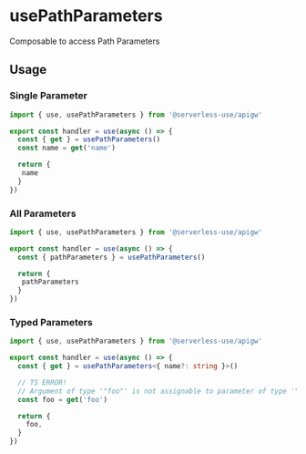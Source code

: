 # usePathParameters
Composable to access Path Parameters

## Usage

### Single Parameter
```ts
import { use, usePathParameters } from '@serverless-use/apigw'

export const handler = use(async () => {
  const { get } = usePathParameters()
  const name = get('name')

  return {
   name
  }
})
```

### All Parameters
```ts
import { use, usePathParameters } from '@serverless-use/apigw'

export const handler = use(async () => {
  const { pathParameters } = usePathParameters()

  return {
   pathParameters
  }
})
```

### Typed Parameters
```ts
import { use, usePathParameters } from '@serverless-use/apigw'

export const handler = use(async () => {
  const { get } = usePathParameters<{ name?: string }>()

  // TS ERROR!
  // Argument of type '"foo"' is not assignable to parameter of type '"name"'.
  const foo = get('foo')

  return {
    foo,
  }
})
```